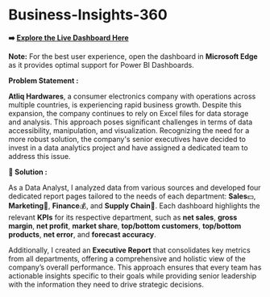 # Business-Insights-360

**➡️ [Explore the Live Dashboard Here](https://app.powerbi.com/view?r=eyJrIjoiNzgwNWIyM2MtM2I0My00OTNlLWI3MmUtZjFlZjQ3NmEzOWZhIiwidCI6ImM2ZTU0OWIzLTVmNDUtNDAzMi1hYWU5LWQ0MjQ0ZGM1YjJjNCJ9)**

**Note:** For the best user experience, open the dashboard in **Microsoft Edge** as it provides optimal support for Power BI Dashboards.


**Problem Statement :**  

**Atliq Hardwares**, a consumer electronics company with operations across multiple countries, is experiencing rapid business growth. Despite this expansion, the company continues to rely on Excel files for data storage and analysis. This approach poses significant challenges in terms of data accessibility, manipulation, and visualization. Recognizing the need for a more robust solution, the company's senior executives have decided to invest in a data analytics project and have assigned a dedicated team to address this issue.

**🌟 Solution :**  

As a Data Analyst, I analyzed data from various sources and developed four dedicated report pages tailored to the needs of each department: **Sales**💵, **Marketing**📣, **Finance**💰, and **Supply Chain**🚚. Each dashboard highlights the relevant **KPIs** for its respective department, such as **net sales**, **gross margin**, **net profit**, **market share**, **top/bottom customers**, **top/bottom products**, **net error**, and **forecast accuracy**.  

Additionally, I created an **Executive Report** that consolidates key metrics from all departments, offering a comprehensive and holistic view of the company’s overall performance. This approach ensures that every team has actionable insights specific to their goals while providing senior leadership with the information they need to drive strategic decisions.
